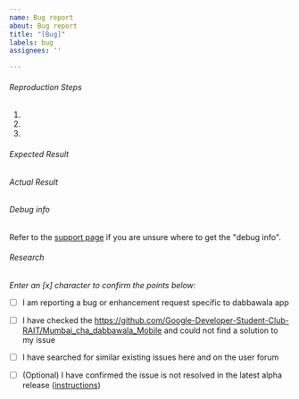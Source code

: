 ```yaml
---
name: Bug report
about: Bug report
title: "[Bug]"
labels: bug
assignees: ''

---
```


###### Reproduction Steps

1. 
2. 
3. 


###### Expected Result



###### Actual Result



###### Debug info
Refer to the [support page](https://github.com/Google-Developer-Student-Club-RAIT/Mumbai_cha_dabbawala_Mobile) if you are unsure where to get the "debug info".

###### Research
*Enter an [x] character to confirm the points below:*

- [ ] I am reporting a bug or enhancement request specific to dabbawala app
- [ ] I have checked the https://github.com/Google-Developer-Student-Club-RAIT/Mumbai_cha_dabbawala_Mobile and could not find a solution to my issue
- [ ] I have searched for similar existing issues here and on the user forum
- [ ] (Optional) I have confirmed the issue is not resolved in the latest alpha release ([instructions](https://github.com/Google-Developer-Student-Club-RAIT/Mumbai_cha_dabbawala_Mobile))

